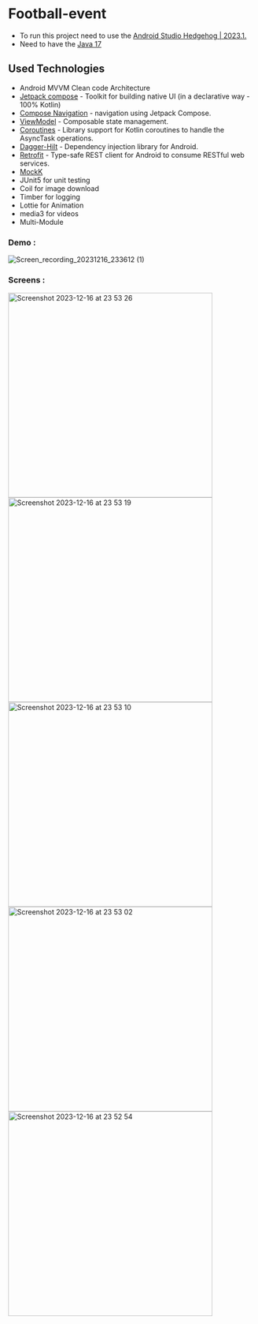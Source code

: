 # Football-event

- To run this project need to use the [Android Studio Hedgehog | 2023.1.](https://developer.android.com/studio)
- Need to have the [Java 17](https://www.oracle.com/java/technologies/javase/jdk17-archive-downloads.html)

## Used Technologies

- Android MVVM Clean code Architecture
- [Jetpack compose](https://developer.android.com/jetpack) - Toolkit for building native UI (in a declarative way - 100% Kotlin)
- [Compose Navigation](https://developer.android.com/jetpack/compose/navigation) - navigation using Jetpack Compose.
- [ViewModel](https://developer.android.com/topic/libraries/architecture/viewmodel) - Composable state management.
- [Coroutines](https://github.com/Kotlin/kotlinx.coroutines) - Library support for Kotlin coroutines to handle the AsyncTask operations.
- [Dagger-Hilt]([https://insert-koin.io/](https://developer.android.com/training/dependency-injection/hilt-android)) - Dependency injection library for Android. 
- [Retrofit](https://square.github.io/retrofit/) - Type-safe REST client for Android to consume RESTful web services.
- [MockK](https://mockk.io/)
- JUnit5 for unit testing
- Coil for image download
- Timber for logging
- Lottie for Animation
- media3 for videos
- Multi-Module 

### Demo : 
![Screen_recording_20231216_233612 (1)](https://github.com/thusya/football-event-android/assets/4386346/7200a662-0cd2-48c0-823b-eb6401daaf3c)

### Screens : 
<img width="415" alt="Screenshot 2023-12-16 at 23 53 26" src="https://github.com/thusya/football-event-android/assets/4386346/74556f1b-1cee-4a4e-96df-5a26ea70c782">
<img width="415" alt="Screenshot 2023-12-16 at 23 53 19" src="https://github.com/thusya/football-event-android/assets/4386346/e7ab47ff-ba11-4fd6-b9e1-9148022da167">
<img width="415" alt="Screenshot 2023-12-16 at 23 53 10" src="https://github.com/thusya/football-event-android/assets/4386346/f208ab05-df78-4bcc-addc-ba3a3a739a20">
<img width="415" alt="Screenshot 2023-12-16 at 23 53 02" src="https://github.com/thusya/football-event-android/assets/4386346/0d68b97b-a450-4e97-9f93-3e8ddb25fce8">
<img width="415" alt="Screenshot 2023-12-16 at 23 52 54" src="https://github.com/thusya/football-event-android/assets/4386346/6c7ea04f-fc86-4e50-8fad-fbd11972cc2e">


